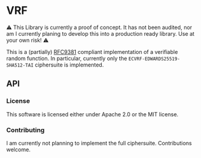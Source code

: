 # VRF

:warning: This Library is currently a proof of concept. It has not been audited, nor am I currently planing to develop this into a production ready library. Use at your own risk! :warning:

This is a (partially) [RFC9381](https://www.rfc-editor.org/rfc/rfc9381.html) compliant implementation of a verifiable random function.
In particular, currently only the `ECVRF-EDWARDS25519-SHA512-TAI` ciphersuite is implemented.

## API

### License

This software is licensed either under Apache 2.0 or the MIT license.

### Contributing

I am currently not planning to implement the full ciphersuite.
Contributions welcome.